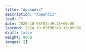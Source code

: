 ```yaml
---
title: "Appendix"
description: "Appendix"
lead: ""
date: 2020-10-06T08:49:15+00:00
lastmod: 2020-10-06T08:49:15+00:00
draft: false
weight: 8000
images: []
---
```

